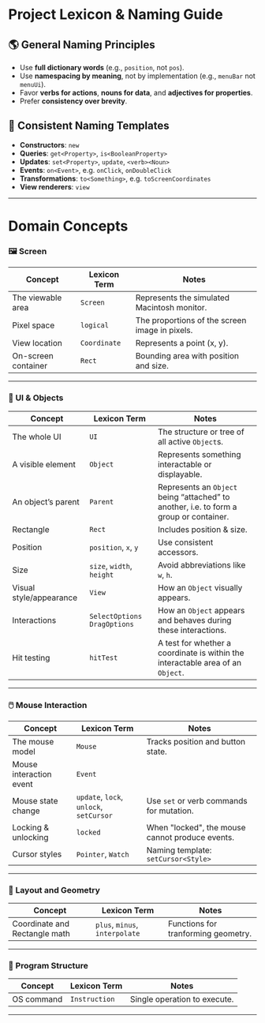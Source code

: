 # Project Lexicon & Naming Guide

## 🌎 General Naming Principles

* Use **full dictionary words** (e.g., `position`, not `pos`).
* Use **namespacing by meaning**, not by implementation (e.g., `menuBar` not `menuUi`).
* Favor **verbs for actions**, **nouns for data**, and **adjectives for properties**.
* Prefer **consistency over brevity**.

## 🧩 Consistent Naming Templates

* **Constructors**: `new`
* **Queries**: `get<Property>`, `is<BooleanProperty>`
* **Updates**: `set<Property>`, `update`, `<verb><Noun>`
* **Events**: `on<Event>`, e.g. `onClick`, `onDoubleClick`
* **Transformations**: `to<Something>`, e.g. `toScreenCoordinates`
* **View renderers**: `view`

---

# Domain Concepts

### 🖼️ Screen

| Concept | Lexicon Term | Notes |
| - | - | - |
| The viewable area | `Screen` | Represents the simulated Macintosh monitor. |
| Pixel space | `logical` | The proportions of the screen image in pixels. |
| View location | `Coordinate` | Represents a point (x, y). |
| On-screen container | `Rect` | Bounding area with position and size. |

---

### 📍 UI & Objects

| Concept | Lexicon Term | Notes |
| - | - | - |
| The whole UI | `UI` | The structure or tree of all active `Object`s. |
| A visible element | `Object` | Represents something interactable or displayable. |
| An object’s parent | `Parent` | Represents an `Object` being “attached” to another, i.e. to form a group or container. |
| Rectangle | `Rect` | Includes position & size. |
| Position | `position`, `x`, `y` | Use consistent accessors. |
| Size | `size`, `width`, `height` | Avoid abbreviations like `w`, `h`. |
| Visual style/appearance | `View` | How an `Object` visually appears. |
| Interactions | `SelectOptions` `DragOptions` | How an `Object` appears and behaves during these interactions. |
| Hit testing | `hitTest` | A test for whether a coordinate is within the interactable area of an `Object`. |

---

### 🖱️ Mouse Interaction

| Concept | Lexicon Term | Notes |
| - | - | - |
| The mouse model | `Mouse` | Tracks position and button state. |
| Mouse interaction event | `Event` | |
| Mouse state change | `update`, `lock`, `unlock`, `setCursor` | Use `set` or verb commands for mutation. |
| Locking & unlocking | `locked` | When "locked", the mouse cannot produce events. |
| Cursor styles | `Pointer`, `Watch` | Naming template: `setCursor<Style>` |

---

### 🧱 Layout and Geometry

| Concept | Lexicon Term | Notes |
| - | - | - |
| Coordinate and Rectangle math | `plus`, `minus`, `interpolate` | Functions for tranforming geometry. |

---

### 🧭 Program Structure

| Concept | Lexicon Term | Notes |
| - | - | - |
| OS command | `Instruction` | Single operation to execute. |
---
